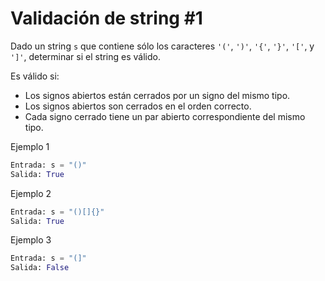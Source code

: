 # Validación de string #1
Dado un string `s` que contiene sólo los caracteres `'('`, `')'`, `'{'`, `'}'`, `'['`, y `']'`, determinar si el string es válido.

Es válido si:
- Los signos abiertos están cerrados por un signo del mismo tipo.
- Los signos abiertos son cerrados en el orden correcto.
- Cada signo cerrado tiene un par abierto correspondiente del mismo tipo.

Ejemplo 1
```python
Entrada: s = "()"
Salida: True
```

Ejemplo 2
```python
Entrada: s = "()[]{}"
Salida: True
```

Ejemplo 3
```python
Entrada: s = "(]"
Salida: False
```
